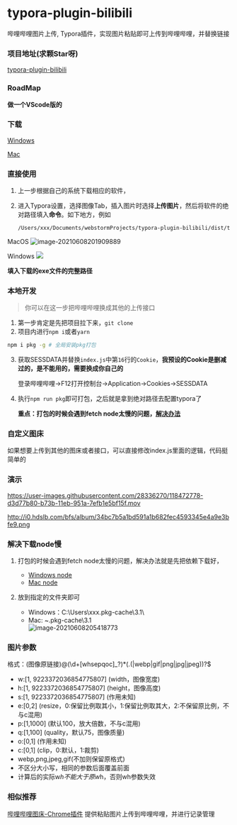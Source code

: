 # typora-plugin-bilibili
哔哩哔哩图片上传, Typora插件，实现图片粘贴即可上传到哔哩哔哩，并替换链接

### 项目地址(求颗Star呀)
[typora-plugin-bilibili](https://github.com/xlzy520/typora-plugin-bilibili)

### RoadMap
**做一个VScode版的**

### 下载

[Windows](https://gitee.com/xlzy520/typora-plugin-bilibili/attach_files/729594/download/typora-plugin-bilibili-win.exe)



[Mac](https://gitee.com/xlzy520/typora-plugin-bilibili/attach_files/729595/download/typora-plugin-bilibili-macos)



### 直接使用

1. 上一步根据自己的系统下载相应的软件，

2. 进入Typora设置，选择图像Tab，插入图片时选择**上传图片**，然后将软件的绝对路径填入**命令**。如下地方，例如

   ```bash
   /Users/xxx/Documents/webstormProjects/typora-plugin-bilibili/dist/typora-plugin-bilibili-macos
   ```
MacOS
![image-20210608201909889](http://i0.hdslb.com/bfs/album/8169b84211ff2adfc7db31b07e6a7bc3ca9d96ad.png)

Windows
![](https://i0.hdslb.com/bfs/album/3990cc67983fa55b28cf3536c40f7febaf0dfb43.png)

**填入下载的exe文件的完整路径**


### 本地开发

>你可以在这一步把哔哩哔哩换成其他的上传接口

1. 第一步肯定是先把项目拉下来，`git clone`
2. 项目内进行`npm i`或者`yarn`

```bash
npm i pkg -g # 全局安装pkg打包
```

3. 获取SESSDATA并替换`index.js`中第`16`行的`Cookie`，**我预设的Cookie是删减过的，是不能用的，需要换成你自己的**

   登录哔哩哔哩→F12打开控制台→Application→Cookies→SESSDATA

4. 执行`npm run pkg`即可打包，之后就是拿到绝对路径去配置typora了

   **重点：打包的时候会遇到fetch node太慢的问题，[解决办法](#解决下载node慢)**



### 自定义图床

如果想要上传到其他的图床或者接口，可以直接修改index.js里面的逻辑，代码挺简单的



### 演示

https://user-images.githubusercontent.com/28336270/118472778-d3d77b80-b73b-11eb-951a-7efb1e5bf15f.mov

http://i0.hdslb.com/bfs/album/34bc7b5a1bd591a1b682fec4593345e4a9e3bfe9.png



### 解决下载node慢

1. 打包的时候会遇到fetch node太慢的问题，解决办法就是先把依赖下载好，
   - [Windows node](https://gitee.com/xlzy520/typora-plugin-bilibili/attach_files/729610/download/fetched-v14.17.0-win-x64)
   - [Mac node](https://gitee.com/xlzy520/typora-plugin-bilibili/attach_files/729611/download/fetched-v14.17.0-macos-x64)

2. 放到指定的文件夹即可
   - Windows：C:\Users\xxx\.pkg-cache\3.1\
   - Mac: ~\.pkg-cache\3.1\
   ![image-20210608205418773](http://i0.hdslb.com/bfs/album/697f8e5458eaf631f300588aa257ace1ef8cad12.png)



### 图片参数

格式：(图像原链接)@(\d+[whsepqoc]_?)*(\.(|webp|gif|png|jpg|jpeg))?$
- w:[1, 9223372036854775807] (width，图像宽度)
- h:[1, 9223372036854775807] (height，图像高度)
- s:[1, 9223372036854775807] (作用未知)
- e:[0,2] (resize，0:保留比例取其小，1:保留比例取其大，2:不保留原比例，不与c混用)
- p:[1,1000] (默认100，放大倍数，不与c混用)
- q:[1,100] (quality，默认75，图像质量)
- o:[0,1] (作用未知)
- c:[0,1] (clip，0:默认，1:裁剪)
- webp,png,jpeg,gif(不加则保留原格式)
- 不区分大小写，相同的参数后面覆盖前面
- 计算后的实际w*h不能大于原w*h，否则wh参数失效


### 相似推荐
[哔哩哔哩图床-Chrome插件](https://github.com/xlzy520/bilibili-img-uploader) 提供粘贴图片上传到哔哩哔哩，并进行记录管理
